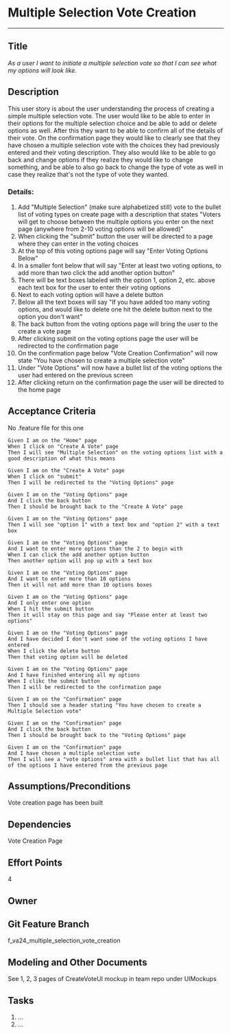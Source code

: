 # Multiple Selection Vote Creation
<hr>

## Title

*As a user I want to initiate a multiple selection vote so that I can see what my options will look like.*

## Description

This user story is about the user understanding the process of creating a simple multiple selection vote. The user would like to be able to enter in their options for the multiple selection choice and be able to add or delete options as well. After this they want to be able to confirm all of the details of their vote. On the confirmation page they would like to clearly see that they have chosen a multiple selection vote with the choices they had previously entered and their voting description. They also would like to be able to go back and change options if they realize they would like to change something, and be able to also go back to change the type of vote as well in case they realize that's not the type of vote they wanted.  

### Details:
1. Add "Multiple Selection" (make sure alphabetized still) vote to the bullet list of voting types on create page with a description that states "Voters will get to choose between the multiple options you enter on the next page (anywhere from 2-10 voting options will be allowed)" 
2. When clicking the "submit" button the user will be directed to a page where they can enter in the voting choices 
3. At the top of this voting options page will say "Enter Voting Options Below" 
4. In a smaller font below that will say "Enter at least two voting options, to add more than two click the add another option button"
4. There will be text boxes labeled with the option 1, option 2, etc. above each text box for the user to enter their voting options
5. Next to each voting option will have a delete button 
6. Below all the text boxes will say "If you have added too many voting options, and would like to delete one hit the delete button next to the option you don't want"
7. The back button from the voting options page will bring the user to the create a vote page 
8. After clicking submit on the voting options page the user will be redirected to the confirmation page 
9. On the confirmation page below "Vote Creation Confirmation" will now state "You have chosen to create a multiple selection vote"  
10. Under "Vote Options" will now have a bullet list of the voting options the user had entered on the previous screen  
11. After clicking return on the confirmation page the user will be directed to the home page 

## Acceptance Criteria
No .feature file for this one

    Given I am on the "Home" page 
    When I click on "Create A Vote" page 
    Then I will see "Multiple Selection" on the voting options list with a good description of what this means

    Given I am on the "Create A Vote" page 
    When I click on "submit"
    Then I will be redirected to the "Voting Options" page

    Given I am on the "Voting Options" page 
    And I click the back button 
    Then I should be brought back to the "Create A Vote" page

    Given I am on the "Voting Options" page 
    Then I will see "option 1" with a text box and "option 2" with a text box 

    Given I am on the "Voting Options" page 
    And I want to enter more options than the 2 to begin with
    When I can click the add another option button
    Then another option will pop up with a text box 

    Given I am on the "Voting Options" page 
    And I want to enter more than 10 options
    Then it will not add more than 10 options boxes 

    Given I am on the "Voting Options" page 
    And I only enter one option 
    When I hit the submit button
    Then it will stay on this page and say "Please enter at least two options"

    Given I am on the "Voting Options" page 
    And I have decided I don't want some of the voting options I have entered
    When I click the delete button
    Then that voting option will be deleted 

    Given I am on the "Voting Options" page 
    And I have finished entering all my options
    When I clikc the submit button
    Then I will be redirected to the confirmation page 

    Given I am on the "Confirmation" page 
    Then I should see a header stating "You have chosen to create a Multiple Selection vote" 

    Given I am on the "Confirmation" page 
    And I click the back button 
    Then I should be brought back to the "Voting Options" page 

    Given I am on the "Confirmation" page 
    And I have chosen a multiple selection vote 
    Then I will see a "vote options" area with a bullet list that has all of the options I have entered from the previous page 


## Assumptions/Preconditions
Vote creation page has been built

## Dependencies
Vote Creation Page

## Effort Points
4
## Owner

## Git Feature Branch
f_va24_multiple_selection_vote_creation

## Modeling and Other Documents
See 1, 2, 3 pages of CreateVoteUI mockup in team repo under UIMockups

## Tasks
1. ...
2. ...